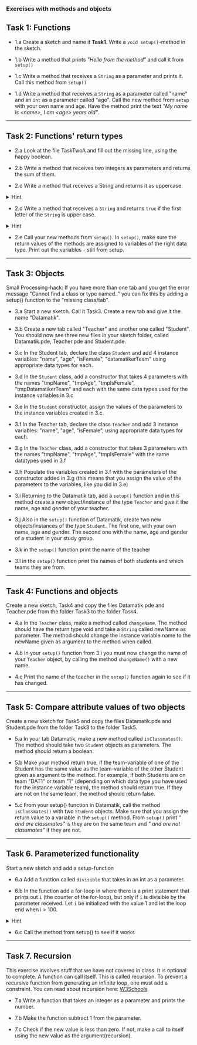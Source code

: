 ### Exercises with methods and objects 

## Task 1: Functions

 - 1.a Create a sketch and name it <b>Task1</b>. Write a ```void setup()```-method in the sketch.

 - 1.b Write a method that prints <i>"Hello from the method"</i> and call it from <code>setup()</code>

 - 1.c Write a method that receives a <code>String</code> as a parameter and prints it. 
    Call this method from <code>setup()</code>

 - 1.d Write a method that receives a <code>String</code> as a parameter called "name" and an <code>int</code> as a parameter called "age". Call the new method from <code>setup</code> with your own name and age. Have the method print the text <i>"My name is \<name\>, I am \<age\> years old"</i>.


---

## Task 2: Functions' return types

- 2.a Look at the file TaskTwoA and fill out the missing line, using the happy boolean. 

- 2.b Write a method that receives two integers as parameters and returns the sum of them.

- 2.c Write a method that receives a String and returns it as uppercase. 
<details>
  <summary>Hint</summary>
  <p>Use the String-method <code>toUpperCase()</code> on your <code>String</code>. Notice that <code>toUpperCase()</code> has a <code>String</code> as return type </p>
</details>

- 2.d Write a method that receives a <code>String</code> and returns <code>true</code> if the first letter of the <code>String</code> is upper case. 
<details>
  <summary>Hint</summary>
  <p>Use the <code>String</code></p>method <code>charAt(0)</code> and <code>Character.isUpperCase('a')</code> </p>
</details>

- 2.e Call your new methods from <code>setup()</code>. In <code>setup()</code>, make sure the return values of the methods are assigned to variables of the right data type. Print out the variables - still from setup.


---

## Task 3: Objects
Small Processing-hack: If you have more than one tab and you get the error message "Cannot find a class or type named.." you can fix this by adding a setup() function to the "missing class/tab".


- 3.a Start a new sketch. Call it Task3. Create a new tab and give it the name "Datamatik".

- 3.b Create a new tab called "Teacher" and another one called "Student". You should now see three new files in your sketch folder, called Datamatik.pde, Teacher.pde and Student.pde.

- 3.c In the Student tab, declare the class <code>Student</code> and add 4 instance variables: "name", "age", "isFemale", "datamatikerTeam" using appropriate data types for each.

- 3.d In the <code>Student</code> class, add a constructor that takes 4 parameters with the names "tmpName", "tmpAge", "tmpIsFemale", "tmpDatamatikerTeam" and each with the same data types used for the instance variables in 3.c

- 3.e In the <code>Student</code> constructor, assign the values of the parameters to the instance variables created in 3.c. 

- 3.f In the Teacher tab, declare the class <code>Teacher</code> and add 3 instance variables: "name", "age", "isFemale", using appropriate data types for each.

- 3.g In the <code>Teacher</code> class, add a constructor that takes 3 parameters with the names "tmpName", "tmpAge", "tmpIsFemale" with the same datatypes used in 3.f

- 3.h Populate the variables created in 3.f with the parameters of the constructor added in 3.g (this means that you assign the value of the parameters to the variables, like you did in 3.e)

- 3.i Returning to the Datamatik tab, add a <code>setup()</code> function and in this method create a new object/instance of the type <code>Teacher</code> and give it the name, age and gender of your teacher. 

- 3.j Also in the <code>setup()</code> function of Datamatik, create two new objects/instances of the type <code>Student</code>. The first one, with your own name, age and gender. The second one with the name, age and gender of a student in your study group. 

- 3.k in the <code>setup()</code> function print the name of the teacher

- 3.l in the <code>setup()</code> function print the names of both students and which teams they are from. 


---

## Task 4: Functions and objects
Create a new sketch, Task4 and copy the files Datamatik.pde and Teacher.pde from the folder Task3 to the folder Task4.

- 4.a In the <code>Teacher</code> class, make a method called <code>changeName</code>. The method should have the return type void and take a <code>String</code> called newName as parameter. The method should change the instance variable name to the newName given as argument to the method when called. 
 
- 4.b In your <code>setup()</code> function from 3.i you must now change the name of your <code>Teacher</code> object, by calling the method <code>changeName()</code> with a new name.

- 4.c Print the name of the teacher in the <code>setup()</code> function again to see if it has changed. 


---

## Task 5:  Compare attribute values of two objects
Create a new sketch for Task5 and copy the files Datamatik.pde and Student.pde from the folder Task3 to the folder Task5.

- 5.a In your tab Datamatik, make a new method called <code>isClassmates()</code>. The method should take two <code>Student</code> objects as parameters. The method  should return a boolean. 

- 5.b Make your method return true, if the team-variable of one of the Student has the same value as the team-variable of the other Student given as argument to the method. For example, if both Students are on team "DAT1" or team "1" (depending on which data type you have used for the instance variable team), the method should return true. If they are not on the same team, the method should return false.

- 5.c From your setup() function in Datamatik, call the method <code>isClassmates()</code> with two <code>Student</code> objects. Make sure that you assign the return value to a variable in the <code>setup()</code> method. From <code>setup()</code> print <i>"<Student-name> and <Student-name> are classmates"</i> is they are on the same team and <i>"<Student-name> and <Student-name> are not classmates"</i> if they are not. 

---

## Task 6. Parameterized functionality
 Start a new sketch and add a setup-function
 
- 6.a Add a function called <code>divisible</code> that takes in an int as a parameter.

- 6.b In the function add a for-loop in where there is a print statement that prints out <code>i</code> (the counter of the for-loop), but only if <code>i</code> is divisible by the parameter received. Let <code>i</code> be initialized with the value 1 and let the loop end when i > 100. 

<details>
  <summary>Hint</summary>
  <p>you need to use the % operator</p>
</details>

- 6.c Call the method from setup() to see if it works


---

## Task 7. Recursion
This exercise involves stuff that we have not covered in class. It is optional to complete. 
A function can call itself. This is called recursion. To prevent a recursive function from generating an infinite loop, one must add a constraint.
You can read about recursion here: [W3Schools](https://www.w3schools.com/java/java_recursion.asp)

- 7.a Write a function that takes an integer as a parameter and prints the number. 

- 7.b Make the function subtract 1 from the parameter.

- 7.c Check if the new value is less than zero. If not, make a call to itself using the new value as the argument(recursion). 



